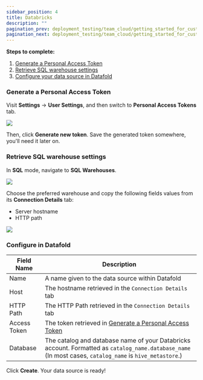 ```yaml
---
sidebar_position: 4
title: Databricks
description: ""
pagination_prev: deployment_testing/team_cloud/getting_started_for_customers/data_sources
pagination_next: deployment_testing/team_cloud/getting_started_for_customers/version_control
---
```

**Steps to complete:**

1. [Generate a Personal Access Token](databricks.md#generate-a-personal-access-token)
2. [Retrieve SQL warehouse settings](databricks.md#retrieve-sql-warehouse-settings)
3. [Configure your data source in Datafold](databricks.md#configure-in-datafold)

### Generate a Personal Access Token

Visit **Settings** → **User Settings**, and then switch to **Personal Access Tokens** tab.

![](/img/databricks_new_token.png)

Then, click **Generate new token**. Save the generated token somewhere, you'll need it later on.

### Retrieve SQL warehouse settings

In **SQL** mode, navigate to **SQL Warehouses**.

![](/img/databricks_sql_warehouse.png)


Choose the preferred warehouse and copy the following fields values from its **Connection Details** tab:

* Server hostname
* HTTP path

![](/img/databrick_connection_details.png)

### Configure in Datafold

| Field Name      | Description |
| ----------- | ----------- |
| Name     | A name given to the data source within Datafold |
| Host   | The hostname retrieved in the `Connection Details` tab  |
| HTTP Path   | The HTTP Path retrieved in the `Connection Details` tab        |
| Access Token   | The token retrieved in [Generate a Personal Access Token](databricks.md#generate-a-personal-access-token)       |
| Database  | The catalog and database name of your Databricks account. Formatted as `catalog_name.database_name` (In most cases, `catalog_name` is `hive_metastore`.) |

Click **Create**. Your data source is ready!
